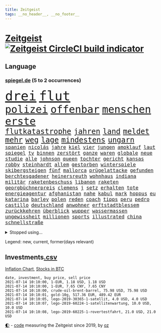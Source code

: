 ```yaml
---
title: Zeitgeist
tags: __no_header__, __no_footer__
---
```


# [Zeitgeist](https://oliz.io/zeitgeist/) [![Zeitgeist CircleCI build indicator](https://circleci.com/gh/ooz/zeitgeist.svg?style=shield)](https://circleci.com/gh/ooz/zeitgeist)

## Language

<h3><a href="https://www.spiegel.de" target="_blank">spiegel.de</a> (5 to 2 occurrences)</h3>
<p style="font-family:monospace">
<span style="font-size:32pt"><a href="news_links.html#drei" class="current">drei</a></span>
<span style="font-size:32pt"><a href="news_links.html#flut" class="new">flut</a></span>
<br>
<span style="font-size:25pt"><a href="news_links.html#polizei" class="current">polizei</a></span>
<span style="font-size:25pt"><a href="news_links.html#offenbar" class="current">offenbar</a></span>
<span style="font-size:25pt"><a href="news_links.html#menschen" class="current">menschen</a></span>
<span style="font-size:25pt"><a href="news_links.html#erste" class="current">erste</a></span>
<br>
<span style="font-size:18pt"><a href="news_links.html#flutkatastrophe" class="new">flutkatastrophe</a></span>
<span style="font-size:18pt"><a href="news_links.html#jahren" class="current">jahren</a></span>
<span style="font-size:18pt"><a href="news_links.html#land" class="current">land</a></span>
<span style="font-size:18pt"><a href="news_links.html#meldet" class="current">meldet</a></span>
<span style="font-size:18pt"><a href="news_links.html#mehr" class="current">mehr</a></span>
<span style="font-size:18pt"><a href="news_links.html#weg" class="current">weg</a></span>
<span style="font-size:18pt"><a href="news_links.html#lage" class="current">lage</a></span>
<span style="font-size:18pt"><a href="news_links.html#mindestens" class="current">mindestens</a></span>
<span style="font-size:18pt"><a href="news_links.html#ungarn" class="current">ungarn</a></span>
<br>
<span style="font-size:12pt"><a href="news_links.html#spanien" class="current">spanien</a></span>
<span style="font-size:12pt"><a href="news_links.html#nicolás" class="new">nicolás</a></span>
<span style="font-size:12pt"><a href="news_links.html#jahre" class="current">jahre</a></span>
<span style="font-size:12pt"><a href="news_links.html#kiel" class="current">kiel</a></span>
<span style="font-size:12pt"><a href="news_links.html#vier" class="current">vier</a></span>
<span style="font-size:12pt"><a href="news_links.html#jungen" class="current">jungen</a></span>
<span style="font-size:12pt"><a href="news_links.html#amoklauf" class="new">amoklauf</a></span>
<span style="font-size:12pt"><a href="news_links.html#laut" class="current">laut</a></span>
<span style="font-size:12pt"><a href="news_links.html#spiegel" class="current">spiegel</a></span>
<span style="font-size:12pt"><a href="news_links.html#tv" class="current">tv</a></span>
<span style="font-size:12pt"><a href="news_links.html#binnen" class="current">binnen</a></span>
<span style="font-size:12pt"><a href="news_links.html#zerstört" class="current">zerstört</a></span>
<span style="font-size:12pt"><a href="news_links.html#ganze" class="current">ganze</a></span>
<span style="font-size:12pt"><a href="news_links.html#waren" class="current">waren</a></span>
<span style="font-size:12pt"><a href="news_links.html#globale" class="current">globale</a></span>
<span style="font-size:12pt"><a href="news_links.html#neue" class="current">neue</a></span>
<span style="font-size:12pt"><a href="news_links.html#studie" class="current">studie</a></span>
<span style="font-size:12pt"><a href="news_links.html#alle" class="current">alle</a></span>
<span style="font-size:12pt"><a href="news_links.html#johnson" class="current">johnson</a></span>
<span style="font-size:12pt"><a href="news_links.html#queen" class="current">queen</a></span>
<span style="font-size:12pt"><a href="news_links.html#tochter" class="current">tochter</a></span>
<span style="font-size:12pt"><a href="news_links.html#gericht" class="current">gericht</a></span>
<span style="font-size:12pt"><a href="news_links.html#kansas" class="new">kansas</a></span>
<span style="font-size:12pt"><a href="news_links.html#robby" class="new">robby</a></span>
<span style="font-size:12pt"><a href="news_links.html#steinhardt" class="new">steinhardt</a></span>
<span style="font-size:12pt"><a href="news_links.html#allem" class="current">allem</a></span>
<span style="font-size:12pt"><a href="news_links.html#gestorben" class="current">gestorben</a></span>
<span style="font-size:12pt"><a href="news_links.html#winterspiele" class="new">winterspiele</a></span>
<span style="font-size:12pt"><a href="news_links.html#skibergsteigen" class="new">skibergsteigen</a></span>
<span style="font-size:12pt"><a href="news_links.html#fünf" class="current">fünf</a></span>
<span style="font-size:12pt"><a href="news_links.html#mallorca" class="current">mallorca</a></span>
<span style="font-size:12pt"><a href="news_links.html#prügelattacke" class="current">prügelattacke</a></span>
<span style="font-size:12pt"><a href="news_links.html#gefunden" class="current">gefunden</a></span>
<span style="font-size:12pt"><a href="news_links.html#berchtesgadener" class="current">berchtesgadener</a></span>
<span style="font-size:12pt"><a href="news_links.html#heinersreuth" class="new">heinersreuth</a></span>
<span style="font-size:12pt"><a href="news_links.html#wohnhaus" class="current">wohnhaus</a></span>
<span style="font-size:12pt"><a href="news_links.html#indiana" class="current">indiana</a></span>
<span style="font-size:12pt"><a href="news_links.html#militär" class="current">militär</a></span>
<span style="font-size:12pt"><a href="news_links.html#raketenbeschuss" class="current">raketenbeschuss</a></span>
<span style="font-size:12pt"><a href="news_links.html#libanon" class="current">libanon</a></span>
<span style="font-size:12pt"><a href="news_links.html#raketen" class="current">raketen</a></span>
<span style="font-size:12pt"><a href="news_links.html#georgbüchnerpreis" class="new">georgbüchnerpreis</a></span>
<span style="font-size:12pt"><a href="news_links.html#clemens" class="current">clemens</a></span>
<span style="font-size:12pt"><a href="news_links.html#j" class="current">j</a></span>
<span style="font-size:12pt"><a href="news_links.html#setz" class="new">setz</a></span>
<span style="font-size:12pt"><a href="news_links.html#erhalten" class="current">erhalten</a></span>
<span style="font-size:12pt"><a href="news_links.html#tote" class="current">tote</a></span>
<span style="font-size:12pt"><a href="news_links.html#energieagentur" class="current">energieagentur</a></span>
<span style="font-size:12pt"><a href="news_links.html#afghanistan" class="current">afghanistan</a></span>
<span style="font-size:12pt"><a href="news_links.html#nahe" class="current">nahe</a></span>
<span style="font-size:12pt"><a href="news_links.html#kabul" class="current">kabul</a></span>
<span style="font-size:12pt"><a href="news_links.html#mark" class="current">mark</a></span>
<span style="font-size:12pt"><a href="news_links.html#hoppus" class="new">hoppus</a></span>
<span style="font-size:12pt"><a href="news_links.html#eu" class="current">eu</a></span>
<span style="font-size:12pt"><a href="news_links.html#katarina" class="new">katarina</a></span>
<span style="font-size:12pt"><a href="news_links.html#barley" class="new">barley</a></span>
<span style="font-size:12pt"><a href="news_links.html#polen" class="current">polen</a></span>
<span style="font-size:12pt"><a href="news_links.html#reden" class="current">reden</a></span>
<span style="font-size:12pt"><a href="news_links.html#coach" class="current">coach</a></span>
<span style="font-size:12pt"><a href="news_links.html#tipps" class="current">tipps</a></span>
<span style="font-size:12pt"><a href="news_links.html#peru" class="current">peru</a></span>
<span style="font-size:12pt"><a href="news_links.html#pedro" class="current">pedro</a></span>
<span style="font-size:12pt"><a href="news_links.html#castillo" class="current">castillo</a></span>
<span style="font-size:12pt"><a href="news_links.html#deutschland" class="current">deutschland</a></span>
<span style="font-size:12pt"><a href="news_links.html#anwohner" class="current">anwohner</a></span>
<span style="font-size:12pt"><a href="news_links.html#erftstadtblessem" class="new">erftstadtblessem</a></span>
<span style="font-size:12pt"><a href="news_links.html#zurückkehren" class="current">zurückkehren</a></span>
<span style="font-size:12pt"><a href="news_links.html#überblick" class="current">überblick</a></span>
<span style="font-size:12pt"><a href="news_links.html#wupper" class="new">wupper</a></span>
<span style="font-size:12pt"><a href="news_links.html#wassermassen" class="current">wassermassen</a></span>
<span style="font-size:12pt"><a href="news_links.html#ungewissheit" class="new">ungewissheit</a></span>
<span style="font-size:12pt"><a href="news_links.html#millionen" class="current">millionen</a></span>
<span style="font-size:12pt"><a href="news_links.html#sports" class="current">sports</a></span>
<span style="font-size:12pt"><a href="news_links.html#illustrated" class="new">illustrated</a></span>
<span style="font-size:12pt"><a href="news_links.html#china" class="current">china</a></span>
<span style="font-size:12pt"><a href="news_links.html#schnellstraße" class="new">schnellstraße</a></span>
</p>
<details>
<summary>Stopped using...</summary>
<p class="former" style="font-size:12pt">
linie(272) ausbauen(271) ruf(271) ruhen(271) schleswigholstein(271) exemplare(270) influencerin(270) intensivbetten(270) piloten(270) sperre(270) verteidiger(270) zurzeit(270) 37(269) 8000(269) fdpchef(269) schläge(269) sibirien(269) subventionen(269) verstorbene(269) wiederwahl(269) 1980(268) ac(268) annegret(268) beeinflussen(268) beschließt(268) coronaimpfstoffe(268) drehten(268) entschuldigen(268) figur(268) generalsekretär(268) jünger(268) mag(268) misshandelt(268) nachfolge(268) präsidentschaftswahlen(268) scheidet(268) solidarität(268) stimmte(268) verlängern(268) werben(268) air(267) alexej(267) ankündigung(267) atlantik(267) beamter(267) bedrohung(267) bewerber(267) carsten(267) coronafällen(267) daniel(267) dietmar(267) erwägen(267) greta(267) ifoinstitut(267) kalt(267) kurze(267) liege(267) nawalny(267) radfahrer(267) rainer(267) schrieb(267) schulkinder(267) schweigt(267) stoppte(267) ausnahmezustand(266) autofahrerin(266) bielefeld(266) draußen(266) erlitten(266) fehlverhalten(266) humor(266) höher(266) komisch(266) medizinische(266) strafzölle(266) tötet(266) umdenken(266) willen(266) zwingt(266) beklagen(265) bewährung(265) bildschirm(265) einstigen(265) gedauert(265) kippen(265) klingbeil(265) kredite(265) kämpfe(265) luftwaffe(265) metropole(265) netzwerken(265) passagiere(265) passen(265) positive(265) rathaus(265) spiels(265) stammen(265) unterzeichnet(265) verbringen(265) wild(265) abstimmung(264) anderthalb(264) aufgelöst(264) beschleunigen(264) bestimmen(264) billionen(264) digitaler(264) h(264) historiker(264) komplette(264) lothar(264) längere(264) michel(264) oligarchen(264) reiche(264) riesige(264) sam(264) senken(264) taten(264) to(264) vorstandschef(264) wieler(264) überwachen(264) abenteuer(263) aufstieg(263) bochum(263) bundesrechnungshof(263) flieht(263) hammer(263) herrscher(263) timo(263) trennen(263) verschaffen(263) 65(262) angemessen(262) austritt(262) big(262) ernsthaften(262) gleichberechtigung(262) interessenvertreter(262) kippe(262) lauter(262) mutige(262) nationen(262) pannen(262) premiere(262) reformen(262) veranstaltung(262) vereinten(262) blockade(261) euratspräsident(261) islamischen(261) lager(261) ludwig(261) lust(261) millionenhöhe(261) moore(261) ring(261) schnee(261) selben(261) taugt(261) weltweite(261) wohnen(261) zustimmung(261) übersicht(261) aufsehen(260) beider(260) einhaltung(260) fbi(260) genutzt(260) gewerkschaft(260) lagern(260) manches(260) nachspiel(260) netzwerk(260) sauerstoff(260) see(260) suspendiert(260) telekom(260) umstrittener(260) unterstützer(260) usschauspieler(260) vergangene(260) vorsitzenden(260) ärztinnen(260) argumente(259) beraten(259) bistum(259) ermöglicht(259) gast(259) herausforderer(259) lebte(259) neuem(259) oldtimer(259) pferd(259) ruder(259) schriftstellerin(259) thunberg(259) trumpregierung(259) umsatz(259) vorgeschichte(259) adam(258) appell(258) barack(258) bergkarabach(258) brinkhaus(258) coronaneuinfektionen(258) disney+(258) drohte(258) durcheinander(258) flughäfen(258) freut(258) gelegenheit(258) halben(258) handlungen(258) märchen(258) querdenker(258) ralph(258) schiedsrichter(258) schön(258) stock(258) unionsfraktionschef(258) verabschiedet(258) verhängen(258) wählt(258) ärzten(258) beachten(257) eigentümer(257) entsteht(257) fakten(257) gletscher(257) hölle(257) jahrhundert(257) kollege(257) lkwfahrer(257) netanyahu(257) nordsee(257) offiziellen(257) setzten(257) staats(257) time(257) videokonferenz(257) viren(257) wahre(257) zinsen(257) andrej(256) basketball(256) herzogin(256) online(256) ordnet(256) redet(256) schlicht(256) sächsischen(256) verantwortlichen(256) verbote(256) wirtschaftsministerium(256) zählen(256) ablenkungsmanöver(255) auskunft(255) ausreichend(255) ausschuss(255) beiträge(255) bildungsforscher(255) experte(255) franzose(255) gestoppt(255) haushalte(255) hotels(255) karte(255) leid(255) mitarbeiterinnen(255) mittlerweile(255) ryan(255) schärfere(255) breiten(254) hut(254) lebenslange(254) perfekt(254) rechts(254) wachstum(254) zeitpunkt(254) alarmiert(253) aufbruch(253) gastbeitrag(253) handelsabkommen(253) jerusalem(253) journalistin(253) mauer(253) mick(253) negativen(253) schumacher(253) strände(253) vorgestellt(253) woman(253) barbara(252) bewusstlos(252) eskaliert(252) feiertagen(252) gering(252) green(252) herunter(252) indem(252) kulissen(252) nase(252) spiegeltitelstory(252) spotify(252) symbol(252) änderte(252) armenische(251) europaparlament(251) luca(251) nachweis(251) näher(251) option(251) tür(251) unten(251) verschärfte(251) überlassen(251) alice(250) ansprache(250) arbeitsminister(250) lieferten(250) moskaus(250) patient(250) rotrotgrün(250) umfragen(250) abtreibung(249) auslösen(249) drohe(249) ebenso(249) empfängt(249) geschäftsführer(249) haftstrafen(249) langeweile(249) milliardenhilfen(249) schief(249) vorgaben(249) zurückgewiesen(249) deutsches(248) dresdner(248) eingeführt(248) fernsehen(248) kontakte(248) mieten(248) mittelständler(248) quer(248) umweltschutz(248) bewahren(247) fdppolitiker(247) genehmigt(247) handel(247) initiative(247) kilometern(247) regierungschefin(247) rkichef(247) rollt(247) usdollar(247) 17jährigen(246) dar(246) ereignisse(246) plastikmüll(246) schlussphase(246) spielerinnen(246) verwiesen(246) bestmarke(245) experiment(245) garten(245) gekauft(245) heinrich(245) kontrollen(245) praktisch(245) fußballbund(244) gelder(244) gouverneur(244) materialien(244) patzer(244) politikerin(244) apotheken(243) belegen(243) letztes(243) pandemiebekämpfung(243) parallelen(243) skeptisch(243) stufenplan(243) testet(243) umgeht(243) beitrag(242) gelockert(242) häftling(242) kern(242) mama(242) mond(242) rundfunk(242) steffen(242) studiert(242) trauert(242) angekündigten(241) antrag(241) ausgetauscht(241) erzbistum(241) gefälschte(241) mehrerer(241) panik(241) vermeintlich(241) ergebnissen(240) erstickt(240) hilfen(240) hohem(240) verheerend(240) alba(239) retter(239) arztpraxen(238) ausrüstung(238) kostenlos(238) mischen(238) ran(238) sage(238) spahns(238) thüringens(238) vermissen(238) wandel(238) zuständig(238) klöckner(237) pleite(237) rahmen(237) wenigstens(237) architekt(236) einschalten(236) hoffnungen(236) songs(236) wiener(236) kapitel(234) landet(234) matchwinner(234) nirgendwo(234) schneidet(234) 2010(233) rang(233) bundesnetzagentur(232) erfährt(232) erzbischof(232) riskant(232) videochat(232) austin(231) geklaut(231) niedrig(231) vorfeld(231) anfangen(230) chemikalien(230) erstattet(230) fabrice(230) nebenbei(230) spaltung(230) stört(230) anlegen(229) ausgebucht(229) begrenzt(229) elektrischen(229) spannend(229) vereidigt(229) verschafft(229) votum(229) andrew(228) rot(228) sarah(228) hoteliers(227) richtete(227) rückblick(227) bedienen(226) verlegen(226) geht's(225) ursprünglich(225) justizministerin(224) thüringer(224) dr(223) präsidentschaft(223) seuche(223) spiegelredakteur(223) verhelfen(223) gipfeltreffen(222) teilnehmern(222) identität(221) popstars(221) studios(221) emotionale(220) meldungen(220) strafbar(220) unterbrochen(219) verglichen(219) vorsichtig(219) einblicke(218) graf(218) niedrigsten(218) stünden(218) vernichtet(218) barrikaden(217) drückt(217) empfangen(217) lehrerinnen(217) musik(217) staatsoberhaupt(217) weidel(217) personalie(216) sinkender(216) gefecht(215) impfdosen(215) premiers(215) verhältnisse(215) ausgaben(214) coronaimpfstoffs(214) inselstaat(214) inseln(213) links(213) segeln(213) biontechimpfstoff(212) dieb(212) impfstrategie(212) inhaftierten(212) spiegelspitzengespräch(212) absurd(211) bitcoins(211) drohung(211) lockern(211) farbe(210) roethe(210) abschluss(209) daheim(209) einladung(209) sprit(209) teuren(209) tina(209) reihen(208) verunglückten(207) gelogen(206) hinein(206) reisebeschränkungen(206) vermieden(206) aktionen(205) gesichter(205) gestört(205) langem(205) versammelt(205) äthiopischen(205) helgoland(204) versteckte(204) gruppenspiel(203) teures(202) älteste(202) champ(201) gelangen(201) höchstens(201) kaisers(201) bestechung(200) gestalt(200) rückte(200) abgeordnetenhaus(199) glänzte(199) schusswechsel(199) 13jährige(198) finanzministerin(198) aufspüren(197) freiheiten(197) irlands(197) stabil(197) transparenz(197) coronaverstoß(196) coronakosten(195) major(195) knüpft(194) leistungssport(194) opa(194) wertschätzung(194) zerlegt(194) 29jährige(192) abgabe(192) bestellen(192) impfzentren(192) schutzsuchende(191) woelki(191) versteigerung(190) beschaffen(189) rüstet(189) kulturen(188) tierheim(188) astrazenecaimpfstoff(187) silas(187) würdigt(187) eckpunkte(186) drinnen(185) eingetroffen(185) gerammt(185) zusammenprall(185) aufgespürt(184) hungern(184) klingen(183) lockert(183) sony(183) streamingdienste(183) betreten(182) führungskraft(182) vorbehalte(182) generelle(181) variante(181) abgrund(180) arzneimittelbehörde(180) dürre(180) laufende(178) entführte(177) überwiegend(177) freigelassen(176) apotheker(175) desaströsen(175) familiengeschichte(175) trocken(174) überholen(174) fisch(173) mehrmals(172) dpa(170) ausweisung(168) impfstoffdosen(167) konkretes(166) beträgt(165) bereichert(164) brad(163) stationiert(163) eigentliche(158) aktienkurs(157) pandemiebedingt(157) kritisierten(156) fotostrecke(155) pommes(155) schönheitsop(155) wucht(155) heikel(154) coronamasken(153) regierungsbeteiligung(153) seidenstraße(151) statistischen(151) 37jähriger(150) unveröffentlichten(150) vereinbarung(150) zwingend(150) hennigwellsow(149) desinformation(147) pool(147) widerstände(146) trinken(144) briefe(143) geheimes(143) musikindustrie(143) vorfälle(143) iii(142) abberufen(141) havarie(141) portugiesische(141) kremlchef(140) mediatorin(140) pitt(140) aufgelösten(139) aufschlag(139) nützen(139) renditen(139) aung(138) fragwürdige(138) kyi(138) militärputsch(138) shitstorm(138) suu(138) camper(137) fotografierte(137) koalieren(137) meyer(137) abreise(136) impfpass(136) kennzahlen(136) rauchen(136) staatsfonds(136) altenpfleger(135) ankläger(135) ausgebildet(135) silber(135) mitreden(134) kannte(133) festen(132) giftige(132) afghanistans(131) carolin(131) containerschiff(131) datenschützer(131) sinkenden(131) weiterspielen(130) weltraum(130) zusammenbruch(130) heiklen(129) fahrbahn(128) spitzenvertreter(126) unzureichend(126) beherrscht(125) meistertitel(125) tabaksteuer(125) magische(124) millionenstrafe(124) fliegende(123) geschäftsmodell(122) hohenzollern(122) myanmars(122) mönche(122) realen(122) verhaltenskodex(120) zurückgezogen(120) durchgreifen(119) graben(119) töne(119) 4000(118) abwehrspieler(118) verlaufen(116) dose(115) heimische(115) egoismus(114) johnsons(114) emilia(113) ikea(113) münchens(113) traumtor(113) feministin(112) votierte(112) entschuldigte(111) kanye(110) ärmeren(110) holten(109) identitären(109) paaren(108) schwerin(108) plastikflaschen(107) gewicht(106) kulturszene(106) riesen(106) fußballerinnen(105) kings(105) mcdonald's(105) supernova(105) todes(105) aktiven(104) beschreiben(104) isrückkehrerin(104) premierministerin(104) schottlands(103) ständige(103) szenarien(103) gesundheitszustand(102) landtagswahlkampf(102) mexikanischen(102) strebt(102) diplomatie(101) dopingtests(101) einstecken(101) lockte(101) marvin(101) strafrechtler(101) dosb(100) erstellt(100) logik(100) nationaler(100) sportbund(100) ausschluss(99) kaiserslautern(98) nämlich(98) qrcode(98) schnäppchenschlitten(98) waldbränden(98) zusammengebrochen(98) bundesjustizministerin(97) durchschnitt(97) nigerias(97) zurückfordern(97) bellingham(95) lieferte(95) maskengeschäften(95) neumann(95) beatmungsgeräte(94) charité(94) horrende(94) reformieren(94) royalen(94) erteilte(93) zimmern(93) à(93) erregte(91) gemeistert(91) kommunalwahlen(91) nebeneinkünfte(91) regimegegner(91) einfordern(90) gesundheitsministeriums(90) übersetzen(90) belgische(89) drüber(89) einladen(89) 21jähriger(88) aussteiger(88) beerben(88) betrugsvorwürfen(88) südgrenze(88) verteilten(88) br(87) fahrlässig(87) gendern(87) gwyneth(87) paltrow(87) rumänien(87) vergiftete(87) ausnahmesituation(86) ausrichten(86) mitspieler(86) patente(86) stapel(86) umweltschutzorganisation(86) zoff(86) coronaeffekt(85) flixbus(85) gebeten(85) mitverantwortlich(85) prestigeprojekt(85) abwägen(84) grill(84) landeskriminalamts(84) reichsfahnen(84) reichskriegsflaggen(84) verschlingen(84) ameisen(83) großveranstaltungen(83) impfstoffverteilung(83) molotowcocktails(83) strafkolonie(83) wiederöffnung(83) ken(82) kurioser(82) lobbycontrol(82) mrnaimpfstoffe(82) paralympics(82) abkühlung(81) betragen(81) escooter(81) indischer(81) junges(81) schenk(81) verhaften(81) überführt(81) brust(80) missbrauchsskandals(80) schießtraining(80) unkonventionelles(80) unschuldige(80) drittstaaten(79) erweiterung(79) italienisch(79) roller(79) vertrödeln(79) flugzeugs(78) gegebene(78) homberg(78) ifoinstituts(78) inflationsraten(78) unbedacht(78) amazonserie(77) bedeutende(77) bergung(77) heiter(77) stationen(77) träumte(77) 60jährige(76) hussein(76) interessiert's(76) moderation(76) standorten(76) stocken(76) vergiftetes(76) bundesbürger(75) fraglich(75) marketing(75) menstruation(75) periode(75) umstellung(75) blunt(74) bulliger(74) böhm(74) han(74) rückenschmerzen(74) kriegt(73) querdenkerdemos(73) abzuwenden(72) fußballeuropameisterschaft(72) kubicki(72) vinci(72) fasst(71) formuliert(71) freitagnachmittag(71) infrastrukturplan(71) chirurgen(70) gnabry(70) serge(70) stromnetzes(70) tabu(70) unionskandidat(70) stoltenberg(69) begründete(68) olympiaaus(68) schwimmstar(68) bergwerk(67) pflegereform(67) eingefangen(65) chatprotokolle(64) intensivmedizin(64) kabel(64) menschenrechtlern(64) streikt(64) trinkempfehlungen(64) wettbewerbsvorteil(64) motorrad(63) videoanalyse(63) exweltmeister(62) gauland(62) gegensatz(62) herzrhythmusstörungen(62) ire(62) klebrige(62) revolutionären(62) wiederbelebung(62) einsehen(61) ofen(61) typisch(61) ebike(60) label(60) scarlett(60) waldflächen(60) zenit(60) ambitionen(59) festspiele(59) neukölln(59) schwimmerin(59) traumatischen(59) eingedämmt(58) getarnt(58) klimaaktivisten(58) platzierten(58) psychotherapeutin(58) spender(58) verkünden(58) wagt(58) abbiegen(57) unglücklich(57) aufgewachsen(56) zweijähriges(56) straßenbahn(55) vertraut(55) natostaaten(54) rannten(54) verwirren(54) beisein(53) henderson(53) kapstadt(53) ansprüche(52) bereite(52) bildungseinrichtungen(52) klassenraum(52) daneben(51) videostreams(51) ökopartei(51) indische(50) lobbyisten(50) mikrochips(50) todesfall(50) untauglich(50) vereinsikone(50) 2045(49) 31jährigen(49) bio(49) bretagne(49) exekutiert(49) kanton(49) embolo(48) empathie(48) gastronomen(48) klimaschädliche(48) klugen(48) louisa(48) maike(48) menschlichen(48) vwmanager(48) ausgelassen(47) blue(47) gewinnerin(47) musikstreaming(47) origin(47) euländern(46) schleppte(46) stromerzeugung(46) touristische(46) schlauchboot(45) wachsenden(45) winken(45) curevacimpfstoff(44) installieren(44) jacke(44) notop(44) 2027(43) gebürtigen(43) aß(42) fremdbestimmt(42) hitlergruß(42) pumpt(42) quadrate(42) sträubt(42) ursprungsort(42) zwischenergebnisse(42) aufwind(41) chronologie(41) co₂preis(41) familienhund(41) geburten(41) meerenge(41) nationaltrainer(41) verfilmung(41) angekurbelt(40) jeweils(40) unangenehm(40) abgestiegen(39) johansson(39) mitbewohnerin(39) 1990(38) entmachten(38) hals(38) hindus(38) linksradikale(38) nsu(38) rätselraten(38) vollbremsung(38) vorständen(38) heben(37) highlight(37) israelischer(37) postbank(37) samuraischwert(37) videocall(37) antisemitismusvorwurf(36) arzneimittelhersteller(36) kugel(36) mehrheitlich(36) mögliches(36) patentaussetzung(36) politikwissenschaftler(36) antisemitische(35) dynamik(35) sexiest(35) steuerflucht(35) wirtschaftsmacht(35) 52jähriger(34) benzinautos(34) melania(34) profiteure(34) trickste(34) verordnet(34) zweifachen(34) antisemitischen(33) doppel(33) einkommens(33) einzel(33) körperkult(33) reguläre(33) bedrohlich(32) beschränkt(32) industriestaaten(32) netanjahu(32) überdauert(32) 60jährigen(31) gefälschter(31) kontroversen(31) laster(31) ängste(31) anstoß(30) arbeitsrecht(30) cochef(30) gewerkschafter(30) herford(30) ticket(30) assistentin(29) gegend(29) herero(29) iraker(29) nama(29) spruchs(29) zurückzahlen(29) abgeschrieben(28) abstürzen(28) bezeichnen(28) covid19impfstoffs(28) kommentieren(28) militärschläge(28) papa(28) soziales(28) befugnisse(27) cnnjournalistin(27) eingedrungen(27) kluft(27) rammte(27) abrechnung(26) begabungen(26) coronamaskenpflicht(26) metropolregion(26) muslimen(26) riesiger(26) sympathie(26) teuerung(26) waffenhändler(26) 15gradziel(25) ausnahmefällen(25) despoten(25) erwärmt(25) genderverbot(25) my(25) zurückgeschickt(25) 47jähriger(24) eva(24) festzunehmen(24) gendersprache(24) hummels(24) mats(24) wettkampf(24) angespannten(23) bewertungen(23) erweitern(23) möbelhaus(23) nashörner(23) verräter(23) 01(22) ausfiel(22) auszuschließen(22) erschreckt(22) unbrauchbar(22) uswahlen(22) ellenbogen(21) g7staaten(21) landesliste(21) preiserhöhung(21) felsen(20) hörten(20) klettern(20) lehren(20) nr(20) sichtbarkeit(20) unsicherheiten(20) verfolgten(20) zehntausend(20) abschneiden(19) ausstellen(19) bloggers(19) euroleague(19) litauens(19) museums(19) angedockt(18) bewaffnen(18) ergriffen(18) erzwungen(18) forderten(18) gesandte(18) hakt(18) kernmodul(18) lago(18) maggiore(18) mustafa(18) oppositioneller(18) schultern(18) seilbahnunglück(18) sekte(17) überzeugte(17) abhalten(16) benzinpreise(16) gefangenenaustausch(16) jebsen(16) microsoftbetriebssystem(16) verendeten(16) warnstreik(16) weiterbauen(16) geburtenzahlen(15) machenschaften(15) preistreiber(15) unrechtmäßig(15) wasserschaden(15) zehnjähriger(15) drückte(14) kritischem(14) tribüne(14) vergütungen(14) wagens(14) ausbreiten(13) begrünen(13) chipmangel(13) fünfjähriger(13) jacht(13) naftali(13) tenniswelt(13) turnierspiel(13) bundesbehörden(12) kinderwunsch(12) kopie(12) lafontaine(12) linkenabgeordnete(12) oskar(12) radikaler(12) schwiegermutter(12) dienstwagen(11) diplomatisch(11) marin(11) rechtsnationalisten(11) sechzigerjahre(11) sexy(11) unterbinden(11) zukünftigen(11)
</p>
</details>
<p>Legend: <span class="new">new</span>, <span class="current">current</span>, <span class="former">former(days relevant)</span></p>

## Investments[.csv](investments.csv)

[Inflation Chart](https://inflationchart.com),
[Stocks in BTC](https://stonksinbtc.xyz/)

```
date, investment, buy price, sell price
2021-07-14 10:10:00, 1-EUR, 1.18 USD, 1.18 USD
2021-07-14 10:10:00, 1-EUR, 7.65 CNY, 7.65 CNY
2021-07-14 10:10:00, crude-oil-brent-barrel, 75.98 USD, 75.98 USD
2021-07-14 10:10:01, gold-10g, 517.36 EUR, 489.42 EUR
2021-07-14 10:10:05, lego-2019-30365-1-satellit, 4.0 USD, 4.0 USD
2021-07-14 10:10:07, lego-2019-60224-1-satellitenwartung, 10.0 USD, 10.0 USD
2021-07-14 10:10:08, lego-2019-60225-1-rovertestfahrt, 21.0 USD, 21.0 USD
```

<footer>
<a href="javascript:toggleTheme()" class="nav">🌓</a>
- <a href="https://github.com/ooz/zeitgeist">code</a> measuring the Zeitgeist since 2019, by <a href="https://oliz.io">oz</a>
</footer>
